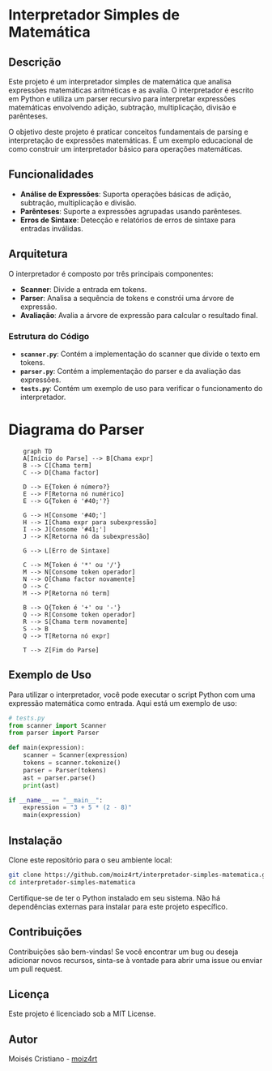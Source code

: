 # Interpretador Simples de Matemática

## Descrição

Este projeto é um interpretador simples de matemática que analisa expressões matemáticas aritméticas e as avalia. O interpretador é escrito em Python e utiliza um parser recursivo para interpretar expressões matemáticas envolvendo adição, subtração, multiplicação, divisão e parênteses.

O objetivo deste projeto é praticar conceitos fundamentais de parsing e interpretação de expressões matemáticas. É um exemplo educacional de como construir um interpretador básico para operações matemáticas.

## Funcionalidades

- **Análise de Expressões**: Suporta operações básicas de adição, subtração, multiplicação e divisão.
- **Parênteses**: Suporte a expressões agrupadas usando parênteses.
- **Erros de Sintaxe**: Detecção e relatórios de erros de sintaxe para entradas inválidas.

## Arquitetura

O interpretador é composto por três principais componentes:

- **Scanner**: Divide a entrada em tokens.
- **Parser**: Analisa a sequência de tokens e constrói uma árvore de expressão.
- **Avaliação**: Avalia a árvore de expressão para calcular o resultado final.

### Estrutura do Código

- **`scanner.py`**: Contém a implementação do scanner que divide o texto em tokens.
- **`parser.py`**: Contém a implementação do parser e da avaliação das expressões.
- **`tests.py`**: Contém um exemplo de uso para verificar o funcionamento do interpretador.

# Diagrama do Parser

```mermaid
    graph TD
    A[Início do Parse] --> B[Chama expr]
    B --> C[Chama term]
    C --> D[Chama factor]

    D --> E{Token é número?}
    E --> F[Retorna nó numérico]
    E --> G{Token é '#40;'?}
    
    G --> H[Consome '#40;']
    H --> I[Chama expr para subexpressão]
    I --> J[Consome '#41;']
    J --> K[Retorna nó da subexpressão]
    
    G --> L[Erro de Sintaxe]

    C --> M{Token é '*' ou '/'}
    M --> N[Consome token operador]
    N --> O[Chama factor novamente]
    O --> C
    M --> P[Retorna nó term]

    B --> Q{Token é '+' ou '-'}
    Q --> R[Consome token operador]
    R --> S[Chama term novamente]
    S --> B
    Q --> T[Retorna nó expr]
    
    T --> Z[Fim do Parse]
```

## Exemplo de Uso

Para utilizar o interpretador, você pode executar o script Python com uma expressão matemática como entrada. Aqui está um exemplo de uso:

```python
# tests.py
from scanner import Scanner
from parser import Parser

def main(expression):
    scanner = Scanner(expression)
    tokens = scanner.tokenize()
    parser = Parser(tokens)
    ast = parser.parse()
    print(ast)

if __name__ == "__main__":
    expression = "3 + 5 * (2 - 8)"
    main(expression)
```

## Instalação

Clone este repositório para o seu ambiente local:

```bash
git clone https://github.com/moiz4rt/interpretador-simples-matematica.git
cd interpretador-simples-matematica
```

Certifique-se de ter o Python instalado em seu sistema. Não há dependências externas para instalar para este projeto específico.

## Contribuições

Contribuições são bem-vindas! Se você encontrar um bug ou deseja adicionar novos recursos, sinta-se à vontade para abrir uma issue ou enviar um pull request.

## Licença

Este projeto é licenciado sob a MIT License.

## Autor

Moisés Cristiano - [moiz4rt](https://github.com/moiz4rt/interpretador-simples-matematica.git) 
